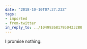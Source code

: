 ```yaml
---
date: "2018-10-10T07:37:23Z"
tags:
- imported
- from-twitter
in_reply_to: ../1049926817950433280
---
```

I promise nothing.
